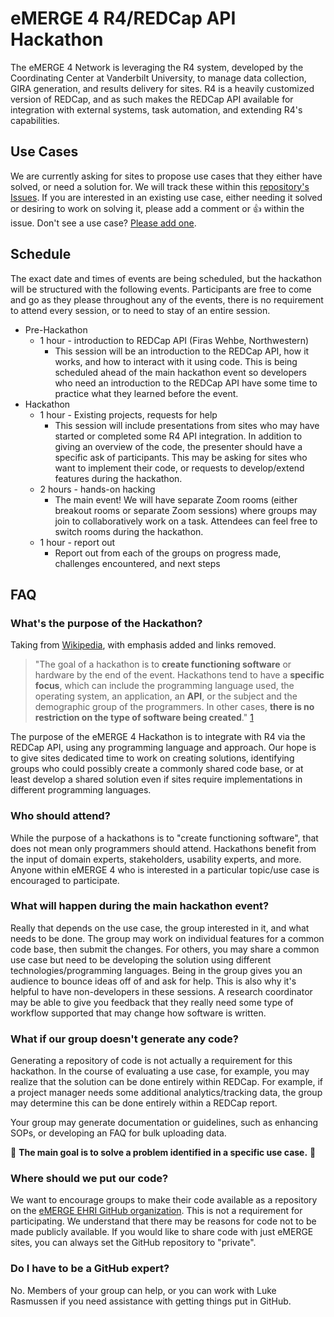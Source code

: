 # eMERGE 4 R4/REDCap API Hackathon

The eMERGE 4 Network is leveraging the R4 system, developed by the Coordinating Center at Vanderbilt University, to manage data collection, GIRA generation, and results delivery for sites.  R4 is a heavily customized version of REDCap, and as such makes the REDCap API available for  integration with external systems, task automation, and extending R4's capabilities.

## Use Cases

We are currently asking for sites to propose use cases that they either have solved, or need a solution for.  We will track these within this [repository's Issues](https://github.com/emerge-ehri/r4-hackathon/issues).  If you are interested in an existing use case, either needing it solved or desiring to work on solving it, please add a comment or 👍 within the issue.  Don't see a use case?  [Please add one](https://github.com/emerge-ehri/r4-hackathon/issues/new).

## Schedule

The exact date and times of events are being scheduled, but the hackathon will be structured with the following events.  Participants are free to come and go as they please throughout any of the events, there is no requirement to attend every session, or to need to stay of an entire session.

* Pre-Hackathon
  * 1 hour - introduction to REDCap API (Firas Wehbe, Northwestern)
    * This session will be an introduction to the REDCap API, how it works, and how to interact with it using code.  This is being scheduled ahead of the main hackathon event so developers who need an introduction to the REDCap API have some time to practice what they learned before the event.
* Hackathon
  * 1 hour - Existing projects, requests for help
    * This session will include presentations from sites who may have started or completed some R4 API integration.  In addition to giving an overview of the code, the presenter should have a specific ask of participants.  This may be asking for sites who want to implement their code, or requests to develop/extend features during the hackathon.
  * 2 hours - hands-on hacking
    * The main event!  We will have separate Zoom rooms (either breakout rooms or separate Zoom sessions) where groups may join to collaboratively work on a task.  Attendees can feel free to switch rooms during the hackathon.
  * 1 hour - report out
    * Report out from each of the groups on progress made, challenges encountered, and next steps

## FAQ

### What's the purpose of the Hackathon?

Taking from [Wikipedia](https://en.wikipedia.org/wiki/Hackathon), with emphasis added and links removed.

> "The goal of a hackathon is to **create functioning software** or hardware by the end of the event. Hackathons tend to have a **specific focus**, which can include the programming language used, the operating system, an application, an **API**, or the subject and the demographic group of the programmers. In other cases, **there is no restriction on the type of software being created**." [1](https://en.wikipedia.org/wiki/Hackathon)

The purpose of the eMERGE 4 Hackathon is to integrate with R4 via the REDCap API, using any programming language and approach.  Our hope is to give sites dedicated time to work on creating solutions, identifying groups who could possibly create a commonly shared code base, or at least develop a shared solution even if sites require implementations in different programming languages.

### Who should attend?

While the purpose of a hackathons is to "create functioning software", that does not mean only programmers should attend.  Hackathons benefit from the input of domain experts, stakeholders, usability experts, and more.  Anyone within eMERGE 4 who is interested in a particular topic/use case is encouraged to participate.

### What will happen during the main hackathon event?

Really that depends on the use case, the group interested in it, and what needs to be done.  The group may work on individual features for a common code base, then submit the changes.  For others, you may share a common use case but need to be developing the solution using different technologies/programming languages.  Being in the group gives you an audience to bounce ideas off of and ask for help.  This is also why it's helpful to have non-developers in these sessions.  A research coordinator may be able to give you feedback that they really need some type of workflow supported that may change how software is written.

### What if our group doesn't generate any code?

Generating a repository of code is not actually a requirement for this hackathon.  In the course of evaluating a use case, for example, you may realize that the solution can be done entirely within REDCap.  For example, if a project manager needs some additional analytics/tracking data, the group may determine this can be done entirely within a REDCap report.

Your group may generate documentation or guidelines, such as enhancing SOPs, or developing an FAQ for bulk uploading data.

🎯 **The main goal is to solve a problem identified in a specific use case.** 🎯

### Where should we put our code?

We want to encourage groups to make their code available as a repository on the [eMERGE EHRI GitHub organization](https://github.com/emerge-ehri).  This is not a requirement for participating.  We understand that there may be reasons for code not to be made publicly available.  If you would like to share code with just eMERGE sites, you can always set the GitHub repository to "private".

### Do I have to be a GitHub expert?

No. Members of your group can help, or you can work with Luke Rasmussen if you need assistance with getting things put in GitHub.
